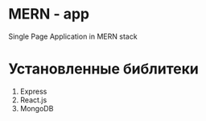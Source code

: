 # MERN - app
Single Page Application in MERN stack


# Установленные библитеки
1. Express
2. React.js
3. MongoDB
   